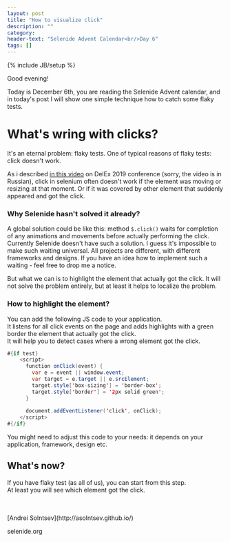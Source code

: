 ```yaml
---
layout: post
title: "How to visualize click"
description: ""
category:
header-text: "Selenide Advent Calendar<br/>Day 6"
tags: []
---
```

{% include JB/setup %}

Good evening!

Today is December 6th, you are reading the Selenide Advent calendar, and in today's post I will show one simple 
technique how to catch some flaky tests.  


# What's wring with clicks?

It's an eternal problem: flaky tests.
One of typical reasons of flaky tests: click doesn't work.

As i described [in this video](https://www.youtube.com/watch?v=ibx8nVvt-Js) on DelEx 2019 conference (sorry, the video is in Russian),
 click in selenium often doesn't work if the element was moving or resizing at that moment. Or if it was covered by other element
 that suddenly appeared and got the click. 

### Why Selenide hasn't solved it already?

A global solution could be like this: method `$.click()` waits for completion of any animations and movements before actually performing the click.
Currently Selenide doesn't have such a solution. I guess it's impossible to make such waiting universal. 
All projects are different, with different frameworks and designs. If you have an idea how to implement such a waiting - 
feel free to drop me a notice. 

But what we can is to highlight the element that actually got the click. It will not solve the problem entirely,
but at least it helps to localize the problem.

### How to highlight the element?

You can add the following JS code to your application.  
It listens for all click events on the page and adds highlights with a green border the element that actually got the click.  
It will help you to detect cases where a wrong element got the click.

```java
#{if test}
    <script>
      function onClick(event) {
        var e = event || window.event;
        var target = e.target || e.srcElement;
        target.style['box-sizing'] = 'border-box';
        target.style['border'] = '2px solid green';
      }
    
      document.addEventListener('click', onClick);
    </script>
#{/if}
```

You might need to adjust this code to your needs: it depends on your application, framework, design etc.

## What's now?

If you have flaky test (as all of us), you can start from this step.  
At least you will see which element got the click. 

<br/>


<br>
[Andrei Solntsev](http://asolntsev.github.io/)

selenide.org
